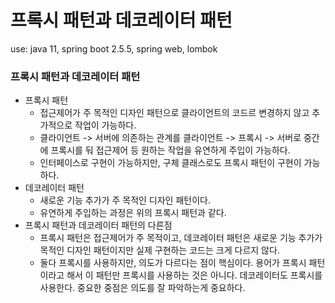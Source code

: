 # 프록시 패턴과 데코레이터 패턴
use: java 11, spring boot 2.5.5, spring web, lombok<br/>

### 프록시 패턴과 데코레이터 패턴
- 프록시 패턴
  - 접근제어가 주 목적인 디자인 패턴으로 클라이언트의 코드르 변경하지 않고 추가적으로 작업이 가능하다.
  - 클라이언트 -> 서버에 의존하는 관계를 클라이언트 -> 프록시 -> 서버로 중간에 프록시를 둬 접근제어 등 원하는 작업을 유연하게 주입이 가능하다.
  - 인터페이스로 구현이 가능하지만, 구체 클래스로도 프록시 패턴이 구현이 가능하다.
- 데코레이터 패턴
  - 새로운 기능 추가가 주 목적인 디자인 패턴이다.
  - 유연하게 주입하는 과정은 위의 프록시 패턴과 같다.
- 프록시 패턴과 데코레이터 패턴의 다른점
  - 프록시 패턴은 접근제어가 주 목적이고, 데코레이터 패턴은 새로운 기능 추가가 목적인 디자인 패턴이지만 실제 구현하는 코드는 크게 다르지 않다.
  - 둘다 프록시를 사용하지만, 의도가 다르다는 점이 핵심이다. 용어가 프록시 패턴이라고 해서 이 패턴만 프록시를 사용하는 것은 아니다. 데코레이터도 프록시를 사용한다. 중요한 중점은 의도를 잘 파악하는게 중요하다.